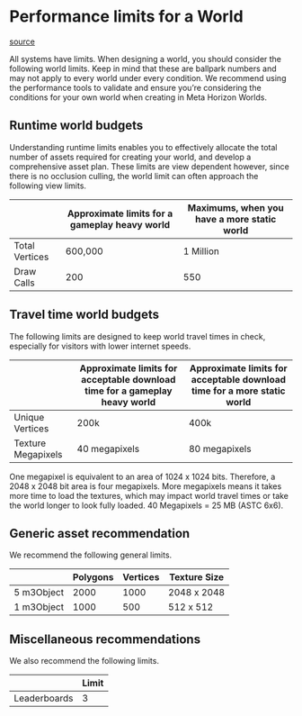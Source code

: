 # Performance limits for a World

[source](https://developers.meta.com/horizon-worlds/learn/documentation/performance-best-practices-and-tooling/performance-limits-for-a-world)

All systems have limits. When designing a world, you should consider the following world limits. Keep in mind that these are ballpark numbers and may not apply to every world under every condition. We recommend using the performance tools to validate and ensure you’re considering the conditions for your own world when creating in Meta Horizon Worlds.

## Runtime world budgets

Understanding runtime limits enables you to effectively allocate the total number of assets required for creating your world, and develop a comprehensive asset plan. These limits are view dependent however, since there is no occlusion culling, the world limit can often approach the following view limits.

|  | Approximate limits for a gameplay heavy world | Maximums, when you have a more static world |
| --- | --- | --- |
| Total Vertices | 600,000 | 1 Million |
| Draw Calls | 200 | 550 |

## Travel time world budgets

The following limits are designed to keep world travel times in check, especially for visitors with lower internet speeds.

|  | Approximate limits for acceptable download time for a gameplay heavy world | Approximate limits for acceptable download time for a more static world |
| --- | --- | --- |
| Unique Vertices | 200k | 400k |
| Texture Megapixels | 40 megapixels | 80 megapixels |

One megapixel is equivalent to an area of 1024 x 1024 bits. Therefore, a 2048 x 2048 bit area is four megapixels. More megapixels means it takes more time to load the textures, which may impact world travel times or take the world longer to look fully loaded. 40 Megapixels = 25 MB (ASTC 6x6).

## Generic asset recommendation

We recommend the following general limits.

|  | Polygons | Vertices | Texture Size |
| --- | --- | --- | --- |
| 5 m3Object | 2000 | 1000 | 2048 x 2048 |
| 1 m3Object | 1000 | 500 | 512 x 512 |

## Miscellaneous recommendations

We also recommend the following limits.

|  | Limit |
| --- | --- |
| Leaderboards | 3 |

 

 

 

 

 

 

 

 

 

 

 

 

 

 

 

 

 

 

 

 

 

 

 

 

 

 

 

 

 

 

 

 

 

 

 

 

 

 

 

 

 

 

 

 

 